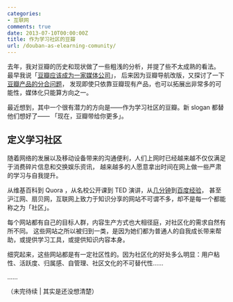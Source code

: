 ```yaml
---
categories:
- 互联网
comments: true
date: 2013-07-10T00:00:00Z
title: 作为学习社区的豆瓣
url: /douban-as-elearning-comunity/
---
```


去年，我对豆瓣的历史和现状做了一些粗浅的分析，并提了些不太成熟的看法。
最早我说「[豆瓣应该成为一家媒体公司](/douban-as-media-company/)」，
后来因为豆瓣导航改版，又探讨了一下[豆瓣产品的分合问题](/doubans-division/)，
发现即使只依靠豆瓣现有产品，也可以拓展出非常多的可能性，媒体化只能算方向之一。

最近想到，其中一个很有潜力的方向是——作为学习社区的豆瓣。新 slogan 都替他们想好了——
「现在，豆瓣带给你更多」。

## 定义学习社区

随着网络的发展以及移动设备带来的沟通便利，人们上网时已经越来越不仅仅满足于消费碎片信息和交换娱乐资讯，
越来越多的人愿意拿出时间在网上做一些严肃的学习与自我提升。

从维基百科到 Quora ，从名校公开课到 TED 演讲，从[几分钟](http://www.jifenzhong.com/)到[百度经验](http://jingyan.baidu.com/)，
甚至沪江网、扇贝网，互联网上致力于知识分享的网站不可谓不多，却不是每一个都能称之为「社区」。

每个网站都有自己的目标人群，内容生产方式也大相径庭，对社区化的需求自然有所不同。
这些网站之所以被归到一类，是因为她们都为普通人的自我成长带来帮助，或提供学习工具，或提供知识内容本身。

细究起来，这些网站都是有一定社区性的。因为社区化的好处多么明显：用户粘性、活跃度、归属感、自管理、社区文化的不可替代性……

…… 

（未完待续 | 其实是还没想清楚）
